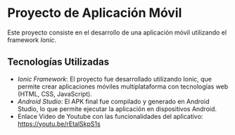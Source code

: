 # Proyecto de Aplicación Móvil

Este proyecto consiste en el desarrollo de una aplicación móvil utilizando el framework *Ionic*.
## Tecnologías Utilizadas

- *Ionic Framework*: El proyecto fue desarrollado utilizando Ionic, que permite crear aplicaciones móviles multiplataforma con tecnologías web (HTML, CSS, JavaScript).
- *Android Studio*: El APK final fue compilado y generado en Android Studio, lo que permite ejecutar la aplicación en dispositivos Android.
- Enlace Video de Youtube con las funcionalidades del aplicativo: https://youtu.be/rEtalSkpS1s 
